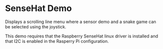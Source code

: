# SenseHat Demo

Displays a scrolling line menu where a sensor demo and a snake game can be selected 
using the joystick.

This demo requires that the Raspberry SenseHat linux driver is installed and that
I2C is enabled in the Rasperry Pi configuration.

